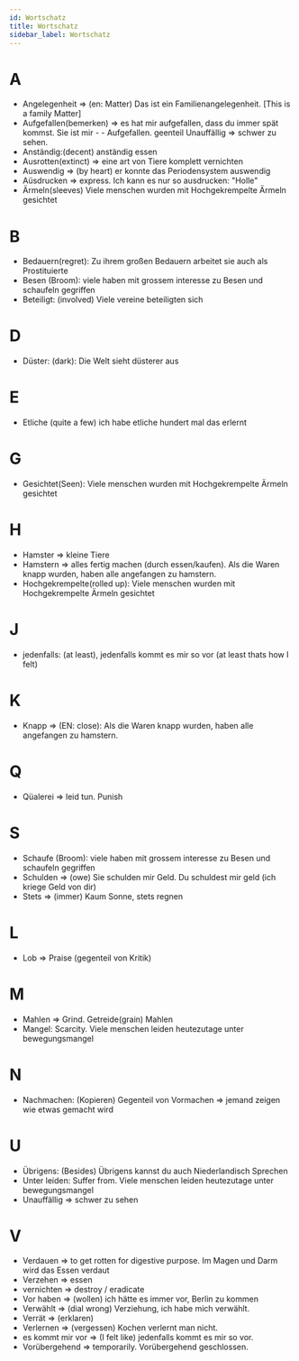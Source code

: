 ```yaml
---
id: Wortschatz
title: Wortschatz
sidebar_label: Wortschatz
---
```


# A

- Angelegenheit => (en: Matter) Das ist ein Familienangelegenheit. [This is a family Matter]
- Aufgefallen(bemerken) => es hat mir aufgefallen, dass du immer spät kommst. Sie ist mir - - Aufgefallen. geenteil Unauffällig => schwer zu sehen.
- Anständig:(decent) anständig essen
- Ausrotten(extinct) => eine art von Tiere komplett vernichten
- Auswendig => (by heart) er konnte das Periodensystem auswendig
- Aüsdrucken => express. Ich kann es nur so ausdrucken: "Holle"
- Ärmeln(sleeves) Viele menschen wurden mit Hochgekrempelte Ärmeln gesichtet

# B

- Bedauern(regret): Zu ihrem großen Bedauern arbeitet sie auch als Prostituierte
- Besen (Broom): viele haben mit grossem interesse zu Besen und schaufeln gegriffen
- Beteiligt: (involved) Viele vereine beteiligten sich

# D

- Düster: (dark): Die Welt sieht düsterer aus

# E

- Etliche (quite a few) ich habe etliche hundert mal das erlernt

# G

- Gesichtet(Seen): Viele menschen wurden mit Hochgekrempelte Ärmeln gesichtet

# H

- Hamster => kleine Tiere
- Hamstern => alles fertig machen (durch essen/kaufen). Als die Waren knapp wurden, haben alle angefangen zu hamstern.
- Hochgekrempelte(rolled up): Viele menschen wurden mit Hochgekrempelte Ärmeln gesichtet

# J

- jedenfalls: (at least), jedenfalls kommt es mir so vor (at least thats how I felt)

# K

- Knapp => (EN: close): Als die Waren knapp wurden, haben alle angefangen zu hamstern.

# Q

- Qüalerei => leid tun. Punish

# S

- Schaufe (Broom): viele haben mit grossem interesse zu Besen und schaufeln gegriffen
- Schulden => (owe) Sie schulden mir Geld. Du schuldest mir geld (ich kriege Geld von dir)
- Stets => (immer) Kaum Sonne, stets regnen

# L

- Lob => Praise (gegenteil von Kritik)

# M

- Mahlen => Grind. Getreide(grain) Mahlen
- Mangel: Scarcity. Viele menschen leiden heutezutage unter bewegungsmangel

# N

- Nachmachen: (Kopieren) Gegenteil von Vormachen => jemand zeigen wie etwas gemacht wird

# U

- Übrigens: (Besides) Übrigens kannst du auch Niederlandisch Sprechen
- Unter leiden: Suffer from. Viele menschen leiden heutezutage unter bewegungsmangel
- Unauffällig => schwer zu sehen

# V

- Verdauen => to get rotten for digestive purpose. Im Magen und Darm wird das Essen verdaut
- Verzehen => essen
- vernichten => destroy / eradicate
- Vor haben => (wollen) ich hätte es immer vor, Berlin zu kommen
- Verwählt => (dial wrong) Verziehung, ich habe mich verwählt.
- Verrät => (erklaren)
- Verlernen => (vergessen) Kochen verlernt man nicht.
- es kommt mir vor => (I felt like) jedenfalls kommt es mir so vor.
- Vorübergehend => temporarily. Vorübergehend geschlossen.
